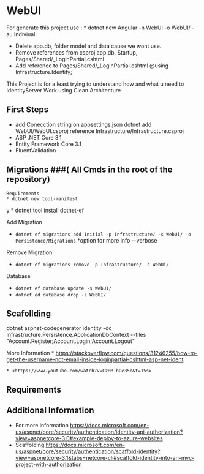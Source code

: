 # WebUI

For generate this project use : * dotnet new Angular -n WebUI -o WebUI/ -au Indiviual

- Delete app.db, folder model and data cause we wont use.
- Remove references from csproj  app.db, Startup, Pages/Shared/_LoginPartial.cshtml
- Add reference to Pages/Shared/_LoginPartial.cshtml @using Infrastructure.Identity;

This Project is for a least trying to understand how and what u need to IdentityServer Work using Clean Architecture

## First Steps

- add Conecction string on appsettings.json dotnet add WebUI/WebUI.csproj reference Infrastructure/Infrastructure.csproj
- ASP .NET Core 3.1
- Entity Framework Core 3.1
- FluentValidation

## Migrations ###( All Cmds in the root of the repository)

    Requirements
    * dotnet new tool-manifest
 y
    * dotnet tool install dotnet-ef

Add Migration

- `dotnet ef migrations add Initial -p Infrastructure/ -s WebUi/ -o Persistence/Migrations` *option for more info --verbose

Remove Migration

- `dotnet ef migrations remove -p Infrastructure/ -s WebUi/`

Database

- `dotnet ef database update -s WebUI/`
- `dotnet ed database drop -s WebUI/`

## Scafollding

dotnet aspnet-codegenerator identity -dc Infrastructure.Persistence.ApplicationDbContext --files "Account.Register;Account.Login;Account.Logout"

More Information
    * <https://stackoverflow.com/questions/31246255/how-to-get-the-username-not-email-inside-loginpartial-cshtml-asp-net-ident>

    * <https://www.youtube.com/watch?v=CzRM-hOe35o&t=15s>

## Requirements

## Additional Information

- For more information <https://docs.microsoft.com/en-us/aspnet/core/security/authentication/identity-api-authorization?view=aspnetcore-3.0#example-deploy-to-azure-websites>
- Scaffolding <https://docs.microsoft.com/en-us/aspnet/core/security/authentication/scaffold-identity?view=aspnetcore-3.1&tabs=netcore-cli#scaffold-identity-into-an-mvc-project-with-authorization>
